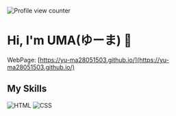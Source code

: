 
![Profile view counter](https://komarev.com/ghpvc/?username=yu-ma28051503&color=86cecb&style=plastic)
# Hi, I'm UMA(ゆーま) 👋

WebPage: [https://yu-ma28051503.github.io/](https://yu-ma28051503.github.io/)

## My Skills

<!--
    ![](https://img.shields.io/badge/${subject}-${status}-${color}.svg)
    subject : バッジの左側に入る文言
    status : バッジの右側に入る文言
    color : 色
-->

<!-- 言語系 -->
![HTML](https://img.shields.io/badge/HTML-★★★★★-E34F26.svg?logo=html5&style=plastic)
![CSS](https://img.shields.io/badge/CSS-★★★★☆-1572B6.svg?logo=css3&style=plastic)
